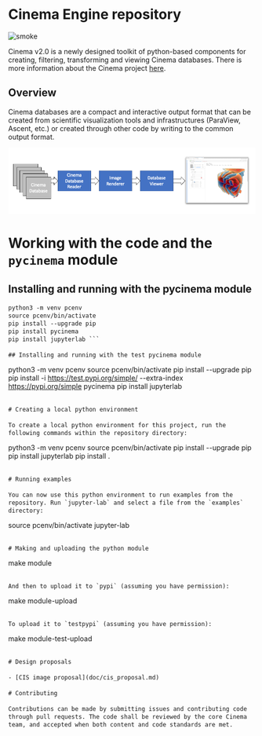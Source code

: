 # Cinema Engine repository 
![smoke](https://github.com/cinemascience/pycinema/actions/workflows/RenderTest.yml/badge.svg)

Cinema v2.0 is a newly designed toolkit of python-based components for creating, filtering, transforming and viewing Cinema databases. There is more information about the Cinema project [here](https://cinemascience.github.io).

## Overview

Cinema databases are a compact and interactive output format that can be created from scientific visualization tools and infrastructures (ParaView, Ascent, etc.) or created through other code by writing to the common output format. 

![workflow](doc/img/workflow.png)

# Working with the code and the `pycinema` module

## Installing and running with the pycinema module

```
python3 -m venv pcenv
source pcenv/bin/activate
pip install --upgrade pip
pip install pycinema 
pip install jupyterlab ```

## Installing and running with the test pycinema module

```
python3 -m venv pcenv
source pcenv/bin/activate
pip install --upgrade pip
pip install -i https://test.pypi.org/simple/ --extra-index https://pypi.org/simple pycinema
pip install jupyterlab
```

# Creating a local python environment

To create a local python environment for this project, run the following commands within the repository directory:
```
python3 -m venv pcenv
source pcenv/bin/activate
pip install --upgrade pip
pip install jupyterlab
pip install .
```

# Running examples

You can now use this python environment to run examples from the repository. Run `jupyter-lab` and select a file from the `examples` directory:

```
source pcenv/bin/activate
jupyter-lab
```

# Making and uploading the python module

```
make module
``` 

And then to upload it to `pypi` (assuming you have permission):

```
make module-upload
```

To upload it to `testpypi` (assuming you have permission):

```
make module-test-upload
```

# Design proposals

- [CIS image proposal](doc/cis_proposal.md)

# Contributing

Contributions can be made by submitting issues and contributing code through pull requests. The code shall be reviewed by the core Cinema team, and accepted when both content and code standards are met.
